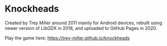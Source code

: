 # Knockheads

Created by Trey Miller around 2011 mainly for Android devices, rebuilt using newer version of LibGDX in 2018, and uploaded to GitHub Pages in 2020. 

Play the game here: https://trey-miller.github.io/knockheads
